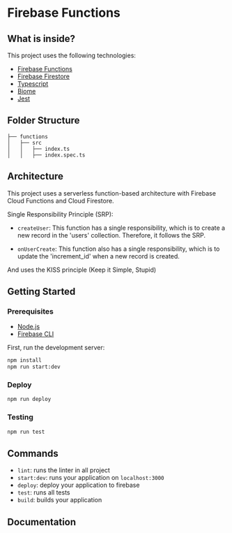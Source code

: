 # Firebase Functions

## What is inside?

This project uses the following technologies:

- [Firebase Functions](https://firebase.google.com/docs/functions)
- [Firebase Firestore](https://firebase.google.com/docs/firestore)
- [Typescript](https://www.typescriptlang.org/)
- [Biome](https://biomejs.dev/)
- [Jest](https://jestjs.io/)

## Folder Structure

```
├── functions
│   ├── src
│   │   ├── index.ts
│   │   ├── index.spec.ts
```

## Architecture
This project uses a serverless function-based architecture with Firebase Cloud Functions and Cloud Firestore.

Single Responsibility Principle (SRP):
- `createUser`: This function has a single responsibility, which is to create a new record in the 'users' collection. Therefore, it follows the SRP.

- `onUserCreate`: This function also has a single responsibility, which is to update the 'increment_id' when a new record is created.

And uses the KISS principle (Keep it Simple, Stupid)

## Getting Started

### Prerequisites

- [Node.js](https://nodejs.org/en/)
- [Firebase CLI](https://firebase.google.com/docs/cli)

First, run the development server:

```bash
npm install
npm run start:dev
```

### Deploy

```bash
npm run deploy
```

### Testing

```bash
npm run test
```

## Commands

- `lint`: runs the linter in all project
- `start:dev`: runs your application on `localhost:3000`
- `deploy`: deploy your application to firebase
- `test`: runs all tests
- `build`: builds your application

## Documentation
